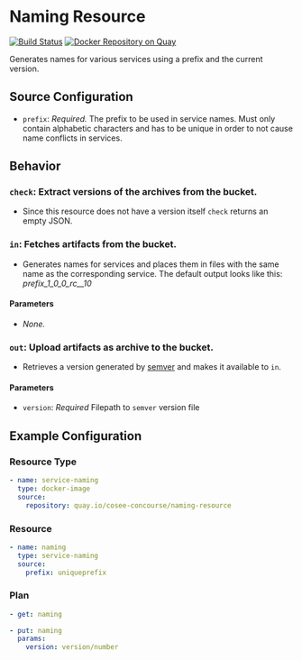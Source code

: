 # Naming Resource

[![Build Status](https://travis-ci.org/cosee-concourse/naming-resource.svg?branch=master)](https://travis-ci.org/cosee-concourse/naming-resource) 
[![Docker Repository on Quay](https://quay.io/repository/cosee-concourse/naming-resource/status "Docker Repository on Quay")](https://quay.io/repository/cosee-concourse/naming-resource)

Generates names for various services using a prefix and the current version.

## Source Configuration

* `prefix`: *Required.* The prefix to be used in service names. Must only contain alphabetic characters and has to be 
   unique in order to not cause name conflicts in services.

## Behavior

### `check`: Extract versions of the archives from the bucket.

* Since this resource does not have a version itself `check` returns an empty JSON.

### `in`: Fetches artifacts from the bucket.

* Generates names for services and places them in files with the same name as the corresponding service. The default 
  output looks like this: *prefix_1_0_0_rc__10*

#### Parameters

* *None.*

### `out`: Upload artifacts as archive to the bucket.

* Retrieves a version generated by [semver](http://semver.org/) and makes it available to `in`.

#### Parameters
 
* `version`: *Required* Filepath to `semver` version file

## Example Configuration

### Resource Type
``` yaml
- name: service-naming
  type: docker-image
  source:
    repository: quay.io/cosee-concourse/naming-resource
```
### Resource

``` yaml
- name: naming
  type: service-naming
  source:
    prefix: uniqueprefix
```

### Plan

``` yaml
- get: naming
```

``` yaml
- put: naming
  params:
    version: version/number
```